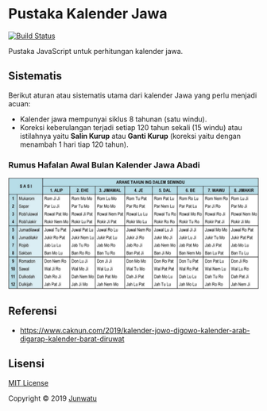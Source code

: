 # Pustaka Kalender Jawa

[![Build Status](https://travis-ci.com/junwatu/kalender-jawa.svg?token=ygQgbKk8uMU72qsetYYB&branch=master)](https://travis-ci.com/junwatu/kalender-jawa)

Pustaka JavaScript untuk perhitungan kalender jawa.


## Sistematis
Berikut aturan atau sistematis utama dari kalender Jawa yang perlu menjadi acuan:

- Kalender jawa mempunyai siklus 8 tahunan (satu windu).
- Koreksi keberulangan terjadi setiap 120 tahun sekali (15 windu) atau istilahnya yaitu **Salin Kurup** atau **Ganti Kurup** (koreksi yaitu dengan menambah 1 hari tiap 120 tahun).
 ### Rumus Hafalan Awal Bulan Kalender Jawa Abadi

 ![rumus_awal_taun](images/20190102-menek-kalender-4.jpg)

## Referensi

- https://www.caknun.com/2019/kalender-jowo-digowo-kalender-arab-digarap-kalender-barat-diruwat

## Lisensi
[MIT License](https://choosealicense.com/licenses/mit/)

Copyright © 2019 [Junwatu](https://github.com/junwatu)
